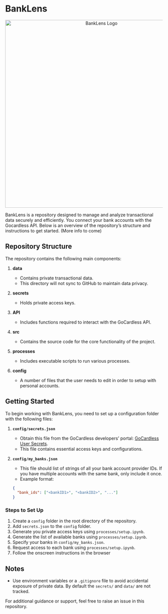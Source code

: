# BankLens

<p align="center">
  <img src="https://github.com/user-attachments/assets/658ebc10-7b35-4626-a841-21a787dfeb9e" alt="BankLens Logo" width="600"/>
</p>


BankLens is a repository designed to manage and analyze transactional data securely and efficiently. You connect your bank accounts with the Gocardless API. Below is an overview of the repository’s structure and instructions to get started. (More info to come)

## Repository Structure

The repository contains the following main components:

1. **data**
   - Contains private transactional data.
   - This directory will not sync to GitHub to maintain data privacy.

2. **secrets**
   - Holds private access keys.

3. **API**
   - Includes functions required to interact with the GoCardless API.

4. **src**
   - Contains the source code for the core functionality of the project.

5. **processes**
   - Includes executable scripts to run various processes.

6. **config**
   - A number of files that the user needs to edit in order to setup with personal accounts.

## Getting Started

To begin working with BankLens, you need to set up a configuration folder with the following files:

1. **`config/secrets.json`**
   - Obtain this file from the GoCardless developers’ portal: [GoCardless User Secrets](https://bankaccountdata.gocardless.com/user-secrets/).
   - This file contains essential access keys and configurations.

2. **`config/my_banks.json`**
   - This file should list of strings of all your bank account provider IDs. If you have multiple accounts with the same bank, only include it once. 
   - Example format:
    ```json
    {
      "bank_ids": ["<bankID1>", "<bankID2>", "..."]
    }
    ```

### Steps to Set Up

1. Create a `config` folder in the root directory of the repository.
2. Add `secrets.json` to the `config` folder.
3. Generate you private access keys using `processes/setup.ipynb`.
4. Generate the list of available banks using `processes/setup.ipynb`.
5. Specify your banks in `config/my_banks.json`.
6. Request access to each bank using `processes/setup.ipynb`.
7. Follow the onscreen instructions in the browser

## Notes
- Use environment variables or a `.gitignore` file to avoid accidental exposure of private data. By default the `secrets/` and `data/` are not tracked.

For additional guidance or support, feel free to raise an issue in this repository.
